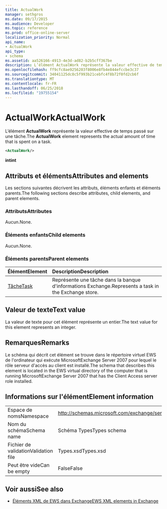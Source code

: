 ```yaml
---
title: ActualWork
manager: sethgros
ms.date: 09/17/2015
ms.audience: Developer
ms.topic: reference
ms.prod: office-online-server
localization_priority: Normal
api_name:
- ActualWork
api_type:
- schema
ms.assetid: aa526166-4913-4e3d-ad82-b2b5cff367be
description: L’élément ActualWork représente la valeur effective de temps passé sur une tâche.
ms.openlocfilehash: ff9cfc8ae9256203f8006e8fb4e844efccbe3c37
ms.sourcegitcommit: 34041125dc8c5f993b21cebfc4f8b72f0fd2cb6f
ms.translationtype: MT
ms.contentlocale: fr-FR
ms.lasthandoff: 06/25/2018
ms.locfileid: "19755154"
---
```

# <a name="actualwork"></a><span data-ttu-id="440b9-103">ActualWork</span><span class="sxs-lookup"><span data-stu-id="440b9-103">ActualWork</span></span>

<span data-ttu-id="440b9-104">L’élément **ActualWork** représente la valeur effective de temps passé sur une tâche.</span><span class="sxs-lookup"><span data-stu-id="440b9-104">The **ActualWork** element represents the actual amount of time that is spent on a task.</span></span> 
  
```xml
<ActualWork/>
```

 <span data-ttu-id="440b9-105">**int**</span><span class="sxs-lookup"><span data-stu-id="440b9-105">**int**</span></span>
## <a name="attributes-and-elements"></a><span data-ttu-id="440b9-106">Attributs et éléments</span><span class="sxs-lookup"><span data-stu-id="440b9-106">Attributes and elements</span></span>

<span data-ttu-id="440b9-107">Les sections suivantes décrivent les attributs, éléments enfants et éléments parents.</span><span class="sxs-lookup"><span data-stu-id="440b9-107">The following sections describe attributes, child elements, and parent elements.</span></span>
  
### <a name="attributes"></a><span data-ttu-id="440b9-108">Attributs</span><span class="sxs-lookup"><span data-stu-id="440b9-108">Attributes</span></span>

<span data-ttu-id="440b9-109">Aucun.</span><span class="sxs-lookup"><span data-stu-id="440b9-109">None.</span></span>
  
### <a name="child-elements"></a><span data-ttu-id="440b9-110">Éléments enfants</span><span class="sxs-lookup"><span data-stu-id="440b9-110">Child elements</span></span>

<span data-ttu-id="440b9-111">Aucun.</span><span class="sxs-lookup"><span data-stu-id="440b9-111">None.</span></span>
  
### <a name="parent-elements"></a><span data-ttu-id="440b9-112">Éléments parents</span><span class="sxs-lookup"><span data-stu-id="440b9-112">Parent elements</span></span>

|<span data-ttu-id="440b9-113">**Élément**</span><span class="sxs-lookup"><span data-stu-id="440b9-113">**Element**</span></span>|<span data-ttu-id="440b9-114">**Description**</span><span class="sxs-lookup"><span data-stu-id="440b9-114">**Description**</span></span>|
|:-----|:-----|
|[<span data-ttu-id="440b9-115">Tâche</span><span class="sxs-lookup"><span data-stu-id="440b9-115">Task</span></span>](task.md) <br/> |<span data-ttu-id="440b9-116">Représente une tâche dans la banque d'informations Exchange.</span><span class="sxs-lookup"><span data-stu-id="440b9-116">Represents a task in the Exchange store.</span></span>  <br/> |
   
## <a name="text-value"></a><span data-ttu-id="440b9-117">Valeur de texte</span><span class="sxs-lookup"><span data-stu-id="440b9-117">Text value</span></span>

<span data-ttu-id="440b9-118">La valeur de texte pour cet élément représente un entier.</span><span class="sxs-lookup"><span data-stu-id="440b9-118">The text value for this element represents an integer.</span></span>
  
## <a name="remarks"></a><span data-ttu-id="440b9-119">Remarques</span><span class="sxs-lookup"><span data-stu-id="440b9-119">Remarks</span></span>

<span data-ttu-id="440b9-120">Le schéma qui décrit cet élément se trouve dans le répertoire virtuel EWS de l'ordinateur qui exécute MicrosoftExchange Server 2007 pour lequel le rôle serveur d'accès au client est installé.</span><span class="sxs-lookup"><span data-stu-id="440b9-120">The schema that describes this element is located in the EWS virtual directory of the computer that is running MicrosoftExchange Server 2007 that has the Client Access server role installed.</span></span>
  
## <a name="element-information"></a><span data-ttu-id="440b9-121">Informations sur l'élément</span><span class="sxs-lookup"><span data-stu-id="440b9-121">Element information</span></span>

|||
|:-----|:-----|
|<span data-ttu-id="440b9-122">Espace de noms</span><span class="sxs-lookup"><span data-stu-id="440b9-122">Namespace</span></span>  <br/> |http://schemas.microsoft.com/exchange/services/2006/types  <br/> |
|<span data-ttu-id="440b9-123">Nom du schéma</span><span class="sxs-lookup"><span data-stu-id="440b9-123">Schema name</span></span>  <br/> |<span data-ttu-id="440b9-124">Schéma Types</span><span class="sxs-lookup"><span data-stu-id="440b9-124">Types schema</span></span>  <br/> |
|<span data-ttu-id="440b9-125">Fichier de validation</span><span class="sxs-lookup"><span data-stu-id="440b9-125">Validation file</span></span>  <br/> |<span data-ttu-id="440b9-126">Types.xsd</span><span class="sxs-lookup"><span data-stu-id="440b9-126">Types.xsd</span></span>  <br/> |
|<span data-ttu-id="440b9-127">Peut être vide</span><span class="sxs-lookup"><span data-stu-id="440b9-127">Can be empty</span></span>  <br/> |<span data-ttu-id="440b9-128">False</span><span class="sxs-lookup"><span data-stu-id="440b9-128">False</span></span>  <br/> |
   
## <a name="see-also"></a><span data-ttu-id="440b9-129">Voir aussi</span><span class="sxs-lookup"><span data-stu-id="440b9-129">See also</span></span>

- [<span data-ttu-id="440b9-130">Éléments XML de EWS dans Exchange</span><span class="sxs-lookup"><span data-stu-id="440b9-130">EWS XML elements in Exchange</span></span>](ews-xml-elements-in-exchange.md)

